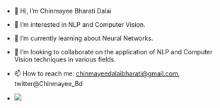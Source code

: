 - 👋 Hi, I’m Chinmayee Bharati Dalai
- 👀 I’m interested in NLP and Computer Vision.
- 🌱 I’m currently learning about Neural Networks.
- 💞️ I’m looking to collaborate on the application of NLP and Computer Vision techniques in various fields.
- 📫 How to reach me: chinmayeedalaibharati@gmail.com, twitter@Chinmayee_Bd

- ![](https://komarev.com/ghpvc/?username=chinmayeeb96&color=green)

<!---
chinmayeeb96/chinmayeeb96 is a ✨ special ✨ repository because its `README.md` (this file) appears on your GitHub profile.
You can click the Preview link to take a look at your changes.
--->
